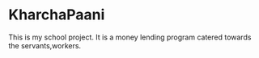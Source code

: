 # KharchaPaani
This is my school project. It is a money lending program catered towards the servants,workers.
